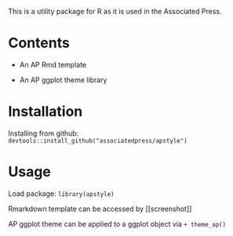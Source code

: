 This is a utility package for R as it is used in the Associated Press.

# Contents

- An AP Rmd template

- An AP ggplot theme library

# Installation

Installing from github:
`devtools::install_github("associatedpress/apstyle")`

# Usage

Load package:
`library(apstyle)`

Rmarkdown template can be accessed by [[screenshot]]

AP ggplot theme can be applied to a ggplot object via `+ theme_ap()`
